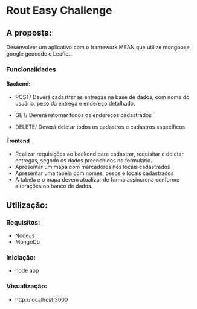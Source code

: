 # Rout Easy Challenge

## A proposta:
Desenvolver um aplicativo com o framework MEAN que utilize mongoose, google geocode e Leaflet.
### Funcionalidades
#### Backend: 
* POST/ Deverá cadastrar as entregas na base de dados, com nome do usuário, peso da entrega e endereço detalhado.

* GET/ Deverá retornar todos os endereços cadastrados

* DELETE/ Deverá deletar todos os cadastros e cadastros específicos

#### Frontend
* Realizar requisições ao backend para cadastrar, requisitar e deletar entregas, segndo os dados preenchidos no formulário.
* Apresentar um mapa com marcadores nos locais cadastrados
* Apresentar uma tabela com nomes, pesos e locais cadastrados
* A tabela e o mapa devem atualizar de forma assincrona conforme alterações no banco de dados.

## Utilização:
### Requisitos:
* NodeJs
* MongoDb

### Iniciação:
* node app

### Visualização:
* http://localhost:3000